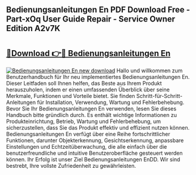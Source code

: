 ## Bedienungsanleitungen En PDF Download Free - Part-xOq User Guide Repair - Service Owner Edition A2v7K

# <h2><a href="http://df36em.blite.top/?on=Bedienungsanleitungen+En">🔗Download 👉🔴 Bedienungsanleitungen En</a></h2>

[![Bedienungsanleitungen En new download](https://i.imgur.com/lujVjoI.png)](http://df36em.blite.top/?on=Bedienungsanleitungen+En)
Hallo und willkommen zum Benutzerhandbuch für Ihr neu implementiertes Bedienungsanleitungen En. Dieser Leitfaden soll Ihnen helfen, das Beste aus Ihrem Produkt herauszuholen, indem er einen umfassenden Überblick über seine Merkmale, Funktionen und Vorteile bietet. Sie finden Schritt-für-Schritt-Anleitungen für Installation, Verwendung, Wartung und Fehlerbehebung. Bevor Sie Ihr Bedienungsanleitungen En verwenden, lesen Sie dieses Handbuch bitte gründlich durch. Es enthält wichtige Informationen zu Produkteinrichtung, Betrieb, Wartung und Fehlerbehebung, um sicherzustellen, dass Sie das Produkt effektiv und effizient nutzen können. Bedienungsanleitungen En verfügt über eine Reihe fortschrittlicher Funktionen, darunter Objekterkennung, Gesichtserkennung, anpassbare Einstellungen und Echtzeitüberwachung, die alle einfach über die benutzerfreundliche und intuitive Benutzeroberfläche gesteuert werden können. Ihr Erfolg ist unser Ziel Bedienungsanleitungen EnDD. Wir sind bestrebt, Ihre vollste Zufriedenheit zu gewährleisten.
